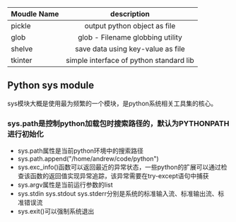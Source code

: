|Moudle Name   |         description         |
|------------- |:---------------------------:|
|pickle        | output python object as file|
|glob          |glob - Filename globbing utility|
|shelve        |save data using key-value as file|
|tkinter       |simple  interface of  python standard lib|


## Python sys module 
sys模块大概是使用最为频繁的一个模块，是python系统相关工具集的核心。
### sys.path是控制python加载包时搜索路径的，默认为PYTHONPATH进行初始化
* sys.path属性是当前python环境中的搜索路径
* sys.path.append("/home/andrew/code/python")
* sys.exc_info()函数可以返回最近的异常状态，一些python的扩展可以通过检查该函数的返回值实现异常追踪，该异常需要在try-except语句中捕获
* sys.argv属性是当前运行参数的list
* sys.stdin sys.stdout sys.stderr分别是系统的标准输入流、标准输出流、标准错误流
* sys.exit()可以强制系统退出
